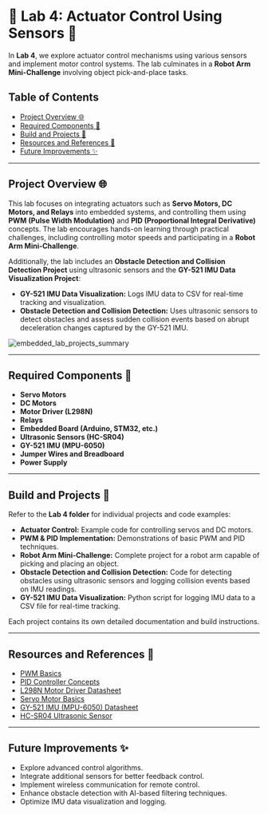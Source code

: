 # 🌟 Lab 4: Actuator Control Using Sensors 🚀

In **Lab 4**, we explore actuator control mechanisms using various sensors and implement motor control systems. The lab culminates in a **Robot Arm Mini-Challenge** involving object pick-and-place tasks.

## Table of Contents

- [Project Overview 🌐](#project-overview)
- [Required Components 🔧](#required-components)
- [Build and Projects 🔨](#build-and-projects)
- [Resources and References 📖](#resources-and-references)
- [Future Improvements ✨](#future-improvements)

---

## Project Overview 🌐

This lab focuses on integrating actuators such as **Servo Motors, DC Motors, and Relays** into embedded systems, and controlling them using **PWM (Pulse Width Modulation)** and **PID (Proportional Integral Derivative)** concepts. The lab encourages hands-on learning through practical challenges, including controlling motor speeds and participating in a **Robot Arm Mini-Challenge**.

Additionally, the lab includes an **Obstacle Detection and Collision Detection Project** using ultrasonic sensors and the **GY-521 IMU Data Visualization Project**:

- **GY-521 IMU Data Visualization:** Logs IMU data to CSV for real-time tracking and visualization.
- **Obstacle Detection and Collision Detection:** Uses ultrasonic sensors to detect obstacles and assess sudden collision events based on abrupt deceleration changes captured by the GY-521 IMU.

![embedded_lab_projects_summary](https://github.com/user-attachments/assets/c17ad428-a2d6-49de-9bc7-ab7322eab771)

---

## Required Components 🔧

- **Servo Motors**  
- **DC Motors**  
- **Motor Driver (L298N)**  
- **Relays**
- **Embedded Board (Arduino, STM32, etc.)**
- **Ultrasonic Sensors (HC-SR04)**
- **GY-521 IMU (MPU-6050)**
- **Jumper Wires and Breadboard**
- **Power Supply**

---

## Build and Projects 🔨

Refer to the **Lab 4 folder** for individual projects and code examples:

- **Actuator Control:** Example code for controlling servos and DC motors.
- **PWM & PID Implementation:** Demonstrations of basic PWM and PID techniques.
- **Robot Arm Mini-Challenge:** Complete project for a robot arm capable of picking and placing an object.
- **Obstacle Detection and Collision Detection:** Code for detecting obstacles using ultrasonic sensors and logging collision events based on IMU readings.
- **GY-521 IMU Data Visualization:** Python script for logging IMU data to a CSV file for real-time tracking.

Each project contains its own detailed documentation and build instructions.

---

## Resources and References 📖

- [PWM Basics](https://en.wikipedia.org/wiki/Pulse-width_modulation)
- [PID Controller Concepts](https://en.wikipedia.org/wiki/PID_controller)
- [L298N Motor Driver Datasheet](https://www.st.com/en/motor-drivers/l298.html)
- [Servo Motor Basics](https://learn.sparkfun.com/tutorials/hobby-servo-tutorial/all)
- [GY-521 IMU (MPU-6050) Datasheet](https://www.invensense.com/products/motion-tracking/6-axis/mpu-6050/)
- [HC-SR04 Ultrasonic Sensor](https://components101.com/sensors/hc-sr04-ultrasonic-sensor)

---

## Future Improvements ✨

- Explore advanced control algorithms.
- Integrate additional sensors for better feedback control.
- Implement wireless communication for remote control.
- Enhance obstacle detection with AI-based filtering techniques.
- Optimize IMU data visualization and logging.



